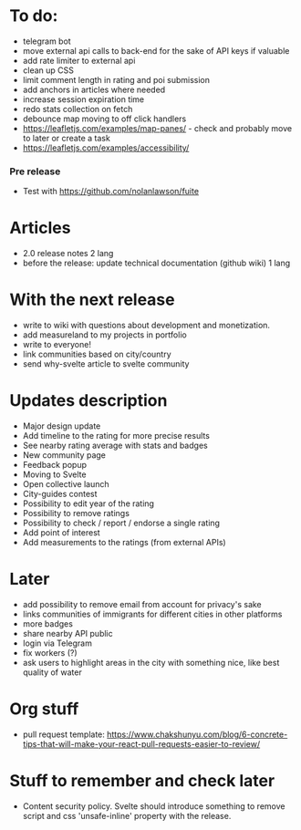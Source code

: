 # To do:

- telegram bot
- move external api calls to back-end for the sake of API keys if valuable
- add rate limiter to external api
- clean up CSS
- limit comment length in rating and poi submission
- add anchors in articles where needed
- increase session expiration time
- redo stats collection on fetch
- debounce map moving to off click handlers
- https://leafletjs.com/examples/map-panes/ - check and probably move to later or create a task
- https://leafletjs.com/examples/accessibility/

### Pre release
- Test with https://github.com/nolanlawson/fuite

# Articles

- 2.0 release notes 2 lang
- before the release: update technical documentation (github wiki) 1 lang

# With the next release

- write to wiki with questions about development and monetization.
- add measureland to my projects in portfolio
- write to everyone!
- link communities based on city/country
- send why-svelte article to svelte community

# Updates description

- Major design update
- Add timeline to the rating for more precise results
- See nearby rating average with stats and badges
- New community page
- Feedback popup
- Moving to Svelte
- Open collective launch
- City-guides contest
- Possibility to edit year of the rating
- Possibility to remove ratings
- Possibility to check / report / endorse a single rating
- Add point of interest
- Add measurements to the ratings (from external APIs)

# Later

- add possibility to remove email from account for privacy's sake
- links communities of immigrants for different cities in other platforms
- more badges
- share nearby API public
- login via Telegram
- fix workers (?)
- ask users to highlight areas in the city with something nice, like best quality of water

# Org stuff

- pull request template: https://www.chakshunyu.com/blog/6-concrete-tips-that-will-make-your-react-pull-requests-easier-to-review/

# Stuff to remember and check later

- Content security policy. Svelte should introduce something to remove script and css 'unsafe-inline' property with the release.
